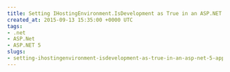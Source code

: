 ```yaml
---
title: Setting IHostingEnvironment.IsDevelopment as True in an ASP.NET 5 Application
created_at: 2015-09-13 15:35:00 +0000 UTC
tags:
- .net
- ASP.Net
- ASP.NET 5
slugs:
- setting-ihostingenvironment-isdevelopment-as-true-in-an-asp-net-5-application
---
```

